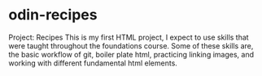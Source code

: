 # odin-recipes
Project: Recipes
This is my first HTML project, I expect to use skills that were taught throughout the foundations course. Some of these skills are, the basic workflow of git, boiler plate html, practicing linking images, and working with different fundamental html elements.
